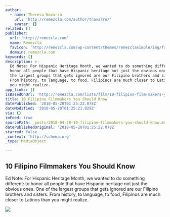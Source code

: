 ```yaml
---
author:
  - name: Theresa Navarro
    url: 'http://remezcla.com/author/tnavarro/'
    avatar: {}
related: []
publisher:
  url: 'http://remezcla.com'
  name: Remezcla
  favicon: 'http://remezcla.com/wp-content/themes/remezclasimple/img/favicon.png?x63031'
  domain: remezcla.com
keywords: []
description: >-
  Ed Note: For Hispanic Heritage Month, we wanted to do something different: to
  honor all people that have Hispanic heritage not just the obvious ones. One of
  the largest groups that gets ignored are our Filipino brothers and sisters.
  From history, to language, to food, Filipinos are much closer to Latinos than
  you might realize.
app_links: []
isBasedOnUrl: 'http://remezcla.com/lists/film/10-filipino-film-makers-you-should-know/'
title: 10 Filipino Filmmakers You Should Know
datePublished: '2018-05-20T01:25:22.078Z'
dateModified: '2018-05-20T01:25:21.829Z'
via: {}
inFeed: true
sourcePath: _posts/2018-04-28-10-filipino-filmmakers-you-should-know.md
datePublishedOriginal: '2018-05-20T01:25:22.078Z'
starred: false
_context: 'http://schema.org'
_type: MediaObject

---
```

<article style=""><h1>10 Filipino Filmmakers You Should Know</h1><p>Ed Note: For Hispanic Heritage Month, we wanted to do something different: to honor all people that have Hispanic heritage not just the obvious ones. One of the largest groups that gets ignored are our Filipino brothers and sisters. From history, to language, to food, Filipinos are much closer to Latinos than you might realize.</p><img src="http://remezcla.com/wp-content/uploads/2014/10/jessica-dela-merced.jpeg" /></article>